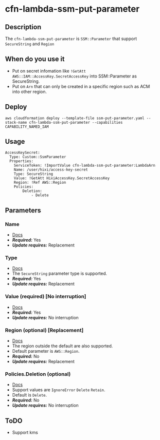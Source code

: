 # cfn-lambda-ssm-put-parameter
## Description
The `cfn-lambda-ssm-put-parameter` is `SSM::Parameter` that support `SecureString` and `Region`

## When do you use it
* Put on secret infomation like `!GetAtt AWS::IAM::AccessKey.SecretAccessKey` into SSM::Parameter as SecureString.
* Put on `Arn` that can only be created in a specific region such as ACM into other region.

## Deploy
```
aws cloudformation deploy --template-file ssm-put-parameter.yaml --stack-name cfn-lambda-ssm-put-parameter --capabilities CAPABILITY_NAMED_IAM
```

## Usage
```
AccessKeySecret:
  Type: Custom::SsmParameter
  Properties:
    ServiceToken: !ImportValue cfn-lambda-ssm-put-parameter:LambdaArn
    Name: /user/hixi/access-key-secret
    Type: SecureString
    Value: !GetAtt HixiAccessKey.SecretAccessKey
    Region: !Ref AWS::Region
    Policies:
        Deletion:
            - Delete
```
## Parameters

### Name
- [Docs](https://docs.aws.amazon.com/AWSCloudFormation/latest/UserGuide/aws-resource-ssm-parameter.html#cfn-ssm-parameter-name)
- ***Required:*** Yes
- ***Update requires:*** Replacement

### Type
- [Docs](https://docs.aws.amazon.com/AWSCloudFormation/latest/UserGuide/aws-resource-ssm-parameter.html#cfn-ssm-parameter-type)
- The `SecureString` parameter type is supported.
- ***Required:*** Yes
- ***Update requires:*** Replacement


### Value (required) [No interruption]
- [Docs](https://docs.aws.amazon.com/AWSCloudFormation/latest/UserGuide/aws-resource-ssm-parameter.html#cfn-ssm-parameter-value)
- ***Required:*** Yes
- ***Update requires:*** No interruption

### Region (optional) [Replacement]
- [Docs](https://docs.aws.amazon.com/general/latest/gr/rande.html)
- The region outside the default are also supported.
- Default parameter is `AWS::Region`.
- ***Required:*** No
- ***Update requires:*** Replacement

### Policies.Deletion (optional)
- [Docs](../../README.md)
- Support values are `IgnoreError` `Delete` `Retain`.
- Default is `Delete`.
- ***Required:*** No
- ***Update requires:*** No interruption


## ToDO
- Support kms
